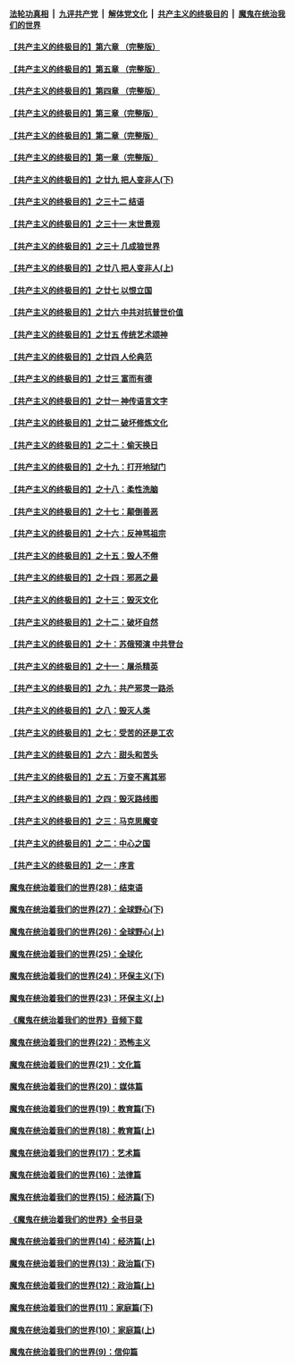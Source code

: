 ####  [法轮功真相](../../../../basic/blob/master/README.md?t=05251401) &nbsp;|&nbsp; [九评共产党](../../../../9ping.md/blob/master/README.md?t=05251401) &nbsp;|&nbsp; [解体党文化](../../../../jtdwh.md/blob/master/README.md?t=05251401)  &nbsp;|&nbsp; [共产主义的终极目的](../../../../gczydzjmd.md/blob/master/README.md?t=05251401) &nbsp;|&nbsp; [魔鬼在统治我们的世界](../../../../mgztzwmdsj.md/blob/master/README.md?t=05251401) 

#### [【共产主义的终极目的】第六章 （完整版）](../pages/nsc422/n11428913.md?t=05251401) 

#### [【共产主义的终极目的】第五章 （完整版）](../pages/nsc422/n11428912.md?t=05251401) 

#### [【共产主义的终极目的】第四章 （完整版）](../pages/nsc422/n11428907.md?t=05251401) 

#### [【共产主义的终极目的】第三章（完整版）](../pages/nsc422/n11428848.md?t=05251401) 

#### [【共产主义的终极目的】第二章（完整版）](../pages/nsc422/n11428831.md?t=05251401) 

#### [【共产主义的终极目的】第一章（完整版）](../pages/nsc422/n11417651.md?t=05251401) 

#### [【共产主义的终极目的】之廿九 把人变非人(下)](../pages/nsc422/n11344140.md?t=05251401) 

#### [【共产主义的终极目的】之三十二 结语](../pages/nsc422/n11360535.md?t=05251401) 

#### [【共产主义的终极目的】之三十一 末世景观](../pages/nsc422/n11351129.md?t=05251401) 

#### [【共产主义的终极目的】之三十 几成狼世界](../pages/nsc422/n11348280.md?t=05251401) 

#### [【共产主义的终极目的】之廿八 把人变非人(上)](../pages/nsc422/n11340492.md?t=05251401) 

#### [【共产主义的终极目的】之廿七 以恨立国](../pages/nsc422/n11336944.md?t=05251401) 

#### [【共产主义的终极目的】之廿六 中共对抗普世价值](../pages/nsc422/n11324785.md?t=05251401) 

#### [【共产主义的终极目的】之廿五 传统艺术颂神](../pages/nsc422/n11296396.md?t=05251401) 

#### [【共产主义的终极目的】之廿四 人伦典范](../pages/nsc422/n11296397.md?t=05251401) 

#### [【共产主义的终极目的】之廿三 富而有德](../pages/nsc422/n11283598.md?t=05251401) 

#### [【共产主义的终极目的】之廿一 神传语言文字](../pages/nsc422/n11263265.md?t=05251401) 

#### [【共产主义的终极目的】之廿二 破坏修炼文化](../pages/nsc422/n11245728.md?t=05251401) 

#### [【共产主义的终极目的】之二十：偷天换日](../pages/nsc422/n11238846.md?t=05251401) 

#### [【共产主义的终极目的】之十九：打开地狱门](../pages/nsc422/n11206376.md?t=05251401) 

#### [【共产主义的终极目的】之十八：柔性洗脑](../pages/nsc422/n11199994.md?t=05251401) 

#### [【共产主义的终极目的】之十七：颠倒善恶](../pages/nsc422/n11179782.md?t=05251401) 

#### [【共产主义的终极目的】之十六：反神骂祖宗](../pages/nsc422/n11166798.md?t=05251401) 

#### [【共产主义的终极目的】之十五：毁人不倦](../pages/nsc422/n11166792.md?t=05251401) 

#### [【共产主义的终极目的】之十四：邪恶之最](../pages/nsc422/n11150249.md?t=05251401) 

#### [【共产主义的终极目的】之十三：毁灭文化](../pages/nsc422/n11135227.md?t=05251401) 

#### [【共产主义的终极目的】之十二：破坏自然](../pages/nsc422/n11135214.md?t=05251401) 

#### [【共产主义的终极目的】之十：苏俄预演 中共登台](../pages/nsc422/n11118424.md?t=05251401) 

#### [【共产主义的终极目的】之十一：屠杀精英](../pages/nsc422/n11118442.md?t=05251401) 

#### [【共产主义的终极目的】之九：共产邪灵一路杀](../pages/nsc422/n11114139.md?t=05251401) 

#### [【共产主义的终极目的】之八：毁灭人类](../pages/nsc422/n11108503.md?t=05251401) 

#### [【共产主义的终极目的】之七：受苦的还是工农](../pages/nsc422/n11101809.md?t=05251401) 

#### [【共产主义的终极目的】之六：甜头和苦头](../pages/nsc422/n11096971.md?t=05251401) 

#### [【共产主义的终极目的】之五：万变不离其邪](../pages/nsc422/n11091285.md?t=05251401) 

#### [【共产主义的终极目的】之四：毁灭路线图](../pages/nsc422/n11086284.md?t=05251401) 

#### [【共产主义的终极目的】之三：马克思魔变](../pages/nsc422/n11061941.md?t=05251401) 

#### [【共产主义的终极目的】之二：中心之国](../pages/nsc422/n11047728.md?t=05251401) 

#### [【共产主义的终极目的】之一：序言](../pages/nsc422/n11086077.md?t=05251401) 

#### [魔鬼在统治着我们的世界(28)：结束语](../pages/nsc422/n10936246.md?t=05251401) 

#### [魔鬼在统治着我们的世界(27)：全球野心(下)](../pages/nsc422/n10928319.md?t=05251401) 

#### [魔鬼在统治着我们的世界(26)：全球野心(上)](../pages/nsc422/n10900318.md?t=05251401) 

#### [魔鬼在统治着我们的世界(25)：全球化](../pages/nsc422/n10788205.md?t=05251401) 

#### [魔鬼在统治着我们的世界(24)：环保主义(下)](../pages/nsc422/n10695307.md?t=05251401) 

#### [魔鬼在统治着我们的世界(23)：环保主义(上)](../pages/nsc422/n10688613.md?t=05251401) 

#### [《魔鬼在统治着我们的世界》音频下载](../pages/nsc422/n10635553.md?t=05251401) 

#### [魔鬼在统治着我们的世界(22)：恐怖主义](../pages/nsc422/n10614727.md?t=05251401) 

#### [魔鬼在统治着我们的世界(21)：文化篇](../pages/nsc422/n10597706.md?t=05251401) 

#### [魔鬼在统治着我们的世界(20)：媒体篇](../pages/nsc422/n10586579.md?t=05251401) 

#### [魔鬼在统治着我们的世界(19)：教育篇(下)](../pages/nsc422/n10564808.md?t=05251401) 

#### [魔鬼在统治着我们的世界(18)：教育篇(上)](../pages/nsc422/n10526970.md?t=05251401) 

#### [魔鬼在统治着我们的世界(17)：艺术篇](../pages/nsc422/n10499093.md?t=05251401) 

#### [魔鬼在统治着我们的世界(16)：法律篇](../pages/nsc422/n10485969.md?t=05251401) 

#### [魔鬼在统治着我们的世界(15)：经济篇(下)](../pages/nsc422/n10469975.md?t=05251401) 

#### [《魔鬼在统治着我们的世界》全书目录](../pages/nsc422/n10464261.md?t=05251401) 

#### [魔鬼在统治着我们的世界(14)：经济篇(上)](../pages/nsc422/n10457370.md?t=05251401) 

#### [魔鬼在统治着我们的世界(13)：政治篇(下)](../pages/nsc422/n10448270.md?t=05251401) 

#### [魔鬼在统治着我们的世界(12)：政治篇(上)](../pages/nsc422/n10444576.md?t=05251401) 

#### [魔鬼在统治着我们的世界(11)：家庭篇(下)](../pages/nsc422/n10440961.md?t=05251401) 

#### [魔鬼在统治着我们的世界(10)：家庭篇(上)](../pages/nsc422/n10435448.md?t=05251401) 

#### [魔鬼在统治着我们的世界(9)：信仰篇](../pages/nsc422/n10432159.md?t=05251401) 

